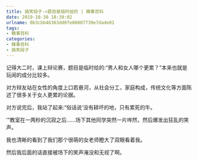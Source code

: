 ```yaml
---
title: 搞笑段子->题目是临时给的 | 糗事百科
date: 2019-10-30 18:39:02
urlname: 0b3cbb46363dd0fe06007739e7dade01
tags: 
- 糗事百科
categories:
- 糗事百科
- 搞笑段子
---
```

记得大二时，课上辩论赛，题目是临时给的:“男人和女人哪个更累？”本来也就是玩闹的成分比较多。

对方辩友站在女性的角度上口若悬河，从社会分工，家庭构成，传统文化等方面陈述了很多关于女人更累的论据。

对方说完后，我站了起来:“俗话说‘没有耕坏的地，只有累死的牛。

’”教室在一两秒的沉寂之后……场下其他同学突然一片哗然，然后爆发出狂乱的笑声。

我也清晰的看到了我们那个很萌的女老师瞪大了双眼看着我。

然后我后面的话直接被场下的笑声淹没和无视了啊。


